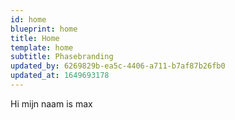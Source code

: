 ```yaml
---
id: home
blueprint: home
title: Home
template: home
subtitle: Phasebranding
updated_by: 6269829b-ea5c-4406-a711-b7af87b26fb0
updated_at: 1649693178
---
```

Hi mijn naam is max